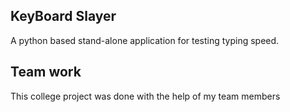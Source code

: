 <h2> KeyBoard Slayer </h2>

A python based stand-alone application for testing typing speed.
<h2> Team work </h2>

This college project was done with the help of my team members 
